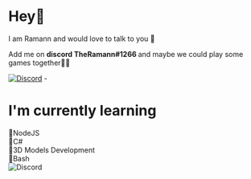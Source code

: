 # Hey👋

I am Ramann and would love to talk to you 💬 <p>
       Add me on <b> discord TheRamann#1266 </b> and maybe we could play some games together🤷‍♂️</p>
       [![Discord](https://images-eu.ssl-images-amazon.com/images/I/51lpm9SpsJL.png?size=2048)](https://discordapp.com/users/537230099121045504) - <br>

# I'm currently learning

💜NodeJS <br>
💜C# <br>
💜3D Models Development <br>
💜Bash <br>
![Discord](https://miro.medium.com/max/1187/1*0FqDC0_r1f5xFz3IywLYRA.jpeg?size=2048)
